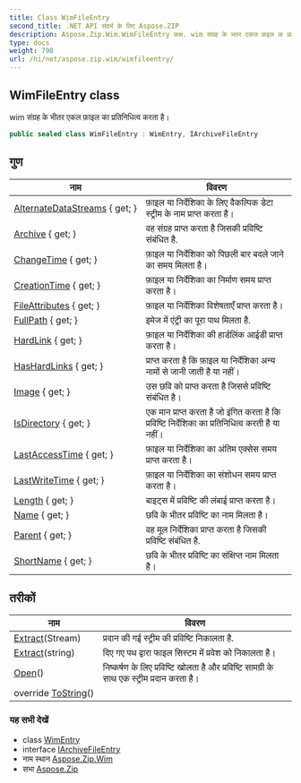 ```yaml
---
title: Class WimFileEntry
second_title: .NET API संदर्भ के लिए Aspose.ZIP
description: Aspose.Zip.Wim.WimFileEntry कक्ष. wim संग्रह के भतर एकल फ़इल क प्रतनधत्व करत है
type: docs
weight: 790
url: /hi/net/aspose.zip.wim/wimfileentry/
---
```

## WimFileEntry class

wim संग्रह के भीतर एकल फ़ाइल का प्रतिनिधित्व करता है।

```csharp
public sealed class WimFileEntry : WimEntry, IArchiveFileEntry
```

## गुण

| नाम | विवरण |
| --- | --- |
| [AlternateDataStreams](../../aspose.zip.wim/wimentry/alternatedatastreams/) { get; } | फ़ाइल या निर्देशिका के लिए वैकल्पिक डेटा स्ट्रीम के नाम प्राप्त करता है। |
| [Archive](../../aspose.zip.wim/wimentry/archive/) { get; } | वह संग्रह प्राप्त करता है जिसकी प्रविष्टि संबंधित है. |
| [ChangeTime](../../aspose.zip.wim/wimentry/changetime/) { get; } | फ़ाइल या निर्देशिका को पिछली बार बदले जाने का समय मिलता है। |
| [CreationTime](../../aspose.zip.wim/wimentry/creationtime/) { get; } | फ़ाइल या निर्देशिका का निर्माण समय प्राप्त करता है। |
| [FileAttributes](../../aspose.zip.wim/wimentry/fileattributes/) { get; } | फ़ाइल या निर्देशिका विशेषताएँ प्राप्त करता है। |
| [FullPath](../../aspose.zip.wim/wimentry/fullpath/) { get; } | इमेज में एंट्री का पूरा पाथ मिलता है. |
| [HardLink](../../aspose.zip.wim/wimentry/hardlink/) { get; } | फ़ाइल या निर्देशिका की हार्डलिंक आईडी प्राप्त करता है। |
| [HasHardLinks](../../aspose.zip.wim/wimentry/hashardlinks/) { get; } | प्राप्त करता है कि फ़ाइल या निर्देशिका अन्य नामों से जानी जाती है या नहीं। |
| [Image](../../aspose.zip.wim/wimentry/image/) { get; } | उस छवि को प्राप्त करता है जिससे प्रविष्टि संबंधित है। |
| [IsDirectory](../../aspose.zip.wim/wimentry/isdirectory/) { get; } | एक मान प्राप्त करता है जो इंगित करता है कि प्रविष्टि निर्देशिका का प्रतिनिधित्व करती है या नहीं। |
| [LastAccessTime](../../aspose.zip.wim/wimentry/lastaccesstime/) { get; } | फ़ाइल या निर्देशिका का अंतिम एक्सेस समय प्राप्त करता है। |
| [LastWriteTime](../../aspose.zip.wim/wimentry/lastwritetime/) { get; } | फ़ाइल या निर्देशिका का संशोधन समय प्राप्त करता है। |
| [Length](../../aspose.zip.wim/wimfileentry/length/) { get; } | बाइट्स में प्रविष्टि की लंबाई प्राप्त करता है। |
| [Name](../../aspose.zip.wim/wimentry/name/) { get; } | छवि के भीतर प्रविष्टि का नाम मिलता है। |
| [Parent](../../aspose.zip.wim/wimentry/parent/) { get; } | वह मूल निर्देशिका प्राप्त करता है जिसकी प्रविष्टि संबंधित है. |
| [ShortName](../../aspose.zip.wim/wimentry/shortname/) { get; } | छवि के भीतर प्रविष्टि का संक्षिप्त नाम मिलता है। |

## तरीकों

| नाम | विवरण |
| --- | --- |
| [Extract](../../aspose.zip.wim/wimfileentry/extract/#extract_1)(Stream) | प्रदान की गई स्ट्रीम की प्रविष्टि निकालता है. |
| [Extract](../../aspose.zip.wim/wimfileentry/extract/#extract)(string) | दिए गए पथ द्वारा फाइल सिस्टम में प्रवेश को निकालता है। |
| [Open](../../aspose.zip.wim/wimfileentry/open/)() | निष्कर्षण के लिए प्रविष्टि खोलता है और प्रविष्टि सामग्री के साथ एक स्ट्रीम प्रदान करता है। |
| override [ToString](../../aspose.zip.wim/wimentry/tostring/)() |  |

### यह सभी देखें

* class [WimEntry](../wimentry/)
* interface [IArchiveFileEntry](../../aspose.zip/iarchivefileentry/)
* नाम स्थान [Aspose.Zip.Wim](../../aspose.zip.wim/)
* सभा [Aspose.Zip](../../)



